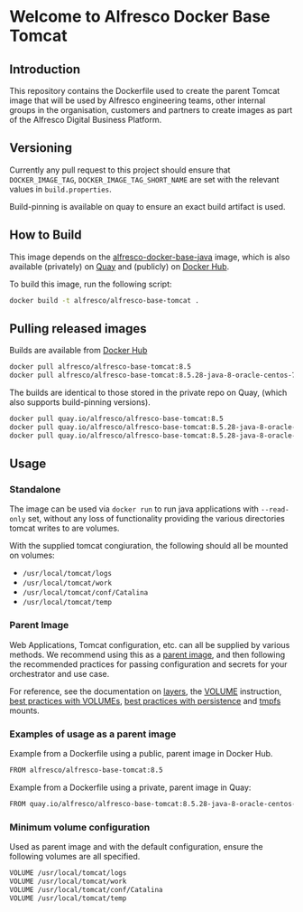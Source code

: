 # Welcome to Alfresco Docker Base Tomcat

## Introduction

This repository contains the Dockerfile used to create the parent Tomcat image that
will be used by Alfresco engineering teams, other internal groups in the
organisation, customers and partners to create images as part of the Alfresco
Digital Business Platform.

## Versioning

Currently any pull request to this project should ensure that `DOCKER_IMAGE_TAG`,
`DOCKER_IMAGE_TAG_SHORT_NAME` are set with the relevant values in `build.properties`.

Build-pinning is available on quay to ensure an exact build artifact is used.

## How to Build

This image depends on the
[alfresco-docker-base-java](https://github.com/Alfresco/alfresco-docker-base-java)
image, which is also available (privately) on
[Quay](https://quay.io/repository/alfresco/alfresco-base-java) and (publicly) on
[Docker Hub](https://hub.docker.com/r/alfresco/alfresco-base-java/).

To build this image, run the following script:

```bash
docker build -t alfresco/alfresco-base-tomcat .
```

## Pulling released images

Builds are available from
[Docker Hub](https://hub.docker.com/r/alfresco/alfresco-base-tomcat)

```bash
docker pull alfresco/alfresco-base-tomcat:8.5
docker pull alfresco/alfresco-base-tomcat:8.5.28-java-8-oracle-centos-7
```

The builds are identical to those stored in the private repo on Quay,
(which also supports build-pinning versions).

```bash
docker pull quay.io/alfresco/alfresco-base-tomcat:8.5
docker pull quay.io/alfresco/alfresco-base-tomcat:8.5.28-java-8-oracle-centos-7
docker pull quay.io/alfresco/alfresco-base-tomcat:8.5.28-java-8-oracle-centos-7-f7b1278cc0eb
```

## Usage

### Standalone

The image can be used via `docker run` to run java applications
with `--read-only` set, without any loss of functionality providing the various
directories tomcat writes to are volumes.

With the supplied tomcat congiuration, the following should all be mounted on volumes:

* `/usr/local/tomcat/logs`
* `/usr/local/tomcat/work`
* `/usr/local/tomcat/conf/Catalina`
* `/usr/local/tomcat/temp`

### Parent Image

Web Applications, Tomcat configuration, etc. can all be supplied by various
methods. We recommend using this as a
[parent image](https://docs.docker.com/glossary/?term=parent%20image),
and then following the
recommended practices for passing configuration and secrets for your orchestrator
and use case.

For reference, see the documentation on
[layers](https://docs.docker.com/storage/storagedriver/#container-and-layers),
the
[VOLUME](https://docs.docker.com/engine/reference/builder/#volume)
instruction,
[best practices with VOLUMEs](https://docs.docker.com/develop/develop-images/dockerfile_best-practices/#volume),
[best practices with persistence](https://docs.docker.com/develop/dev-best-practices/#where-and-how-to-persist-application-data)
and
[tmpfs](https://docs.docker.com/storage/tmpfs/) mounts.

### Examples of usage as a parent image

Example from a Dockerfile using a public, parent image in Docker Hub.

```bash
FROM alfresco/alfresco-base-tomcat:8.5
```

Example from a Dockerfile using a private, parent image in Quay:

```bash
FROM quay.io/alfresco/alfresco-base-tomcat:8.5.28-java-8-oracle-centos-7-f7b1278cc0eb
```

### Minimum volume configuration

Used as parent image and with the default configuration, ensure the following
volumes are all specified.

```bash
VOLUME /usr/local/tomcat/logs
VOLUME /usr/local/tomcat/work
VOLUME /usr/local/tomcat/conf/Catalina
VOLUME /usr/local/tomcat/temp
```